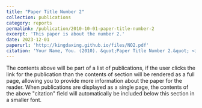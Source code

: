 ```yaml
---
title: "Paper Title Number 2"
collection: publications
category: reports
permalink: /publication/2010-10-01-paper-title-number-2
excerpt: 'This paper is about the number 2.'
date: 2023-12-01
paperurl: 'http://kingdaxing.github.io/files/NO2.pdf'
citation: 'Your Name, You. (2010). &quot;Paper Title Number 2.&quot; <i>Journal 1</i>. 1(2).'
---
```


The contents above will be part of a list of publications, if the user clicks the link for the publication than the contents of section will be rendered as a full page, allowing you to provide more information about the paper for the reader. When publications are displayed as a single page, the contents of the above "citation" field will automatically be included below this section in a smaller font.
